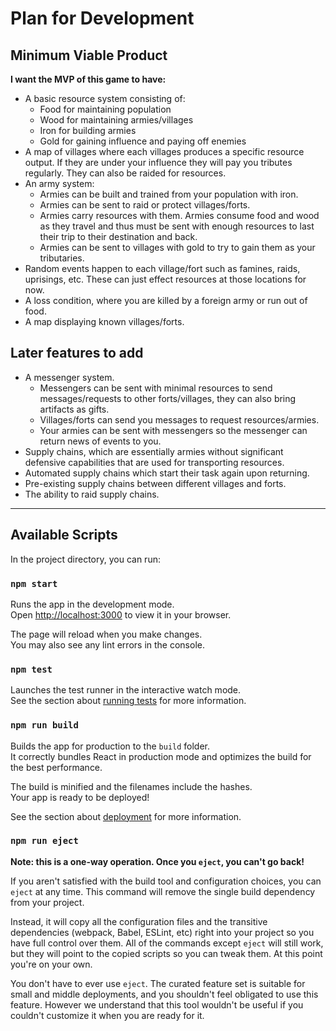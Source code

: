 # Plan for Development
## Minimum Viable Product
**I want the MVP of this game to have:**
- A basic resource system consisting of:
  - Food for maintaining population
  - Wood for maintaining armies/villages
  - Iron for building armies
  - Gold for gaining influence and paying off enemies
- A map of villages where each villages produces a specific resource output. If they are under your influence they will pay you tributes regularly. They can also be raided for resources.
- An army system:
  - Armies can be built and trained from your population with iron.
  - Armies can be sent to raid or protect villages/forts.
  - Armies carry resources with them. Armies consume food and wood as they travel and thus must be sent with enough resources to last their trip to their destination and back.
  - Armies can be sent to villages with gold to try to gain them as your tributaries.
- Random events happen to each village/fort such as famines, raids, uprisings, etc. These can just effect resources at those locations for now.
- A loss condition, where you are killed by a foreign army or run out of food.
- A map displaying known villages/forts.

## Later features to add
- A messenger system.
  - Messengers can be sent with minimal resources to send messages/requests to other forts/villages, they can also bring artifacts as gifts.
  - Villages/forts can send you messages to request resources/armies.
  - Your armies can be sent with messengers so the messenger can return news of events to you.
- Supply chains, which are essentially armies without significant defensive capabilities that are used for transporting resources.
- Automated supply chains which start their task again upon returning.
- Pre-existing supply chains between different villages and forts.
- The ability to raid supply chains.

***

## Available Scripts

In the project directory, you can run:

### `npm start`

Runs the app in the development mode.\
Open [http://localhost:3000](http://localhost:3000) to view it in your browser.

The page will reload when you make changes.\
You may also see any lint errors in the console.

### `npm test`

Launches the test runner in the interactive watch mode.\
See the section about [running tests](https://facebook.github.io/create-react-app/docs/running-tests) for more information.

### `npm run build`

Builds the app for production to the `build` folder.\
It correctly bundles React in production mode and optimizes the build for the best performance.

The build is minified and the filenames include the hashes.\
Your app is ready to be deployed!

See the section about [deployment](https://facebook.github.io/create-react-app/docs/deployment) for more information.

### `npm run eject`

**Note: this is a one-way operation. Once you `eject`, you can't go back!**

If you aren't satisfied with the build tool and configuration choices, you can `eject` at any time. This command will remove the single build dependency from your project.

Instead, it will copy all the configuration files and the transitive dependencies (webpack, Babel, ESLint, etc) right into your project so you have full control over them. All of the commands except `eject` will still work, but they will point to the copied scripts so you can tweak them. At this point you're on your own.

You don't have to ever use `eject`. The curated feature set is suitable for small and middle deployments, and you shouldn't feel obligated to use this feature. However we understand that this tool wouldn't be useful if you couldn't customize it when you are ready for it.